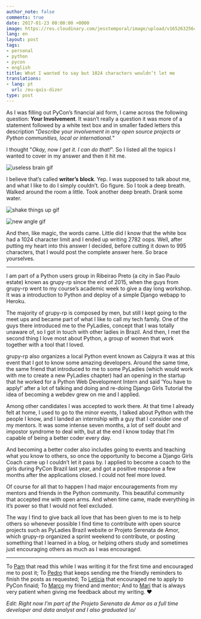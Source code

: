 ```yaml
---
author_note: false
comments: true
date: 2017-01-23 00:00:00 +0000
image: https://res.cloudinary.com/jesstemporal/image/upload/v1652632564/covers/personal_hjhwwt.png
lang: en
layout: post
tags:
- personal
- python
- pycon
- english
title: What I wanted to say but 1024 characters wouldn’t let me
translations:
- lang: pt
  url: /eu-quis-dizer
type: post
---
```


As I was filling out PyCon’s financial aid form, I came across the following
question: **Your Involvement**. It wasn’t really a question it was more of a
statement followed by a white text box and in smaller faded letters this description
"_Describe your involvement in any open source projects or Python communities, local
or international._"


I thought "_Okay, now I get it. I can do that!_". So I listed all the topics I
wanted to cover in my answer and then it hit me.

![useless brain gif](https://media.giphy.com/media/kNfs0KCgbBib6/giphy.gif)

I believe that’s called **writer’s block**. Yep. I was supposed to talk about me,
and what I like to do I simply couldn’t. Go figure. So I took a deep breath.
Walked around the room a little. Took another deep breath. Drank some water.

![shake things up gif](https://4.bp.blogspot.com/-9gV5Yxlif3g/VK1iroR71dI/AAAAAAAAF9U/TZMkH8Go3Yw/s1600/hiro%2Band%2Btasdahi%2B7.gif)


![new angle gif](https://3.bp.blogspot.com/-GG0l7cBjiAI/VK1lHeRZORI/AAAAAAAAF9g/3m7DRkTseyw/s1600/hiro%2Band%2Btasdahi%2B8.gif)

And then, like magic, the words came. Little did I know that the white box had
a 1024 character limit and I ended up writing 2782 oops. Well, after putting my
heart into this answer I decided, before cutting it down to 995 characters, that
I would post the complete answer here. So brace yourselves.

----

I am part of a Python users group in Ribeirao Preto (a city in Sao Paulo estate)
known as grupy-rp since the end of 2015, when the guys from grupy-rp went to my
course’s academic week to give a day long workshop. It was a introduction to Python
and deploy of a simple Django webapp to Heroku.


The majority of grupy-rp is composed by men, but still I kept going to the meet
ups and became part of what I like to call my tech family. One of the guys there
introduced me to the PyLadies, concept that I was totally unaware of, so I got in
touch with other ladies in Brazil. And then, I met the second thing I love most
about Python, a group of women that work together with a tool that I loved.


grupy-rp also organizes a local Python event known as Caipyra it was at this event
that I got to know some amazing developers. Around the same time, the same friend
that introduced to me to some PyLadies (which would work with me to create a new
PyLadies chapter) had an opening in the startup that he worked for a Python Web
Development Intern and said ‘You have to apply!’ after a lot of talking and doing
and re-doing Django Girls Tutorial the idea of becoming a webdev grew on me and I
applied.


Among other candidates I was accepted to work there. At that time I already felt
at home, I used to go to the minor events, I talked about Python with the people
I know, and I landed an internship with a guy that I consider one of my mentors.
It was some intense seven months, a lot of self doubt and impostor syndrome to
deal with, but at the end I know today that I’m capable of being a better coder
every day.


And becoming a better coder also includes going to events and teaching what you
know to others, so once the opportunity to become a Django Girls Coach came up I
couldn’t let it pass by. I applied to become a coach to the girls during PyCon Brazil
last year, and got a positive response a few months after the applications closed.
I could not feel more loved.


Of course for all that to happen I had major encouragements from my mentors and
friends in the Python community. This beautiful community that accepted me with
open arms. And when time came, made everything in it’s power so that I would not
feel excluded.


The way I find to give back all love that has been given to me is to help others
so whenever possible I find time to contribute with open source projects such as
PyLadies Brazil website or Projeto Serenata de Amor, which grupy-rp organized a
sprint weekend to contribute, or posting something that I learned in a blog, or
helping others study and sometimes just encouraging others as much as I was
encouraged.

----

To [Pam](https://twitter.com/mari_mioto) that read this while I was writing it
for the first time and encouraged me to post it; To [Pedro](https://medium.com/@pedro.marcello.q)
that keeps sending me the friendly reminders to finish the posts as requested;
To [Letícia](http://leportella.com/) that encouraged me to apply to PyCon finaid;
To [Marco](http://rgth.co/) my friend and mentor; And to [Mari](https://twitter.com/matemps)
that is always very patient when giving me feedback about my writing. ❤


_Edit: Right now I’m part of the Projeto Serenata de Amor as a full time developer and data analyst and I also graduated \o/_